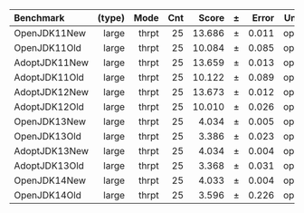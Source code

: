Benchmark | (type) | Mode | Cnt | Score | ± | Error | Units
:---------|-------:|-----:|----:|------:|---|------:|-----:
OpenJDK11New | large | thrpt | 25 | 13.686 | ± | 0.011 | ops/s
OpenJDK11Old | large | thrpt | 25 | 10.084 | ± | 0.085 | ops/s
AdoptJDK11New | large | thrpt | 25 | 13.659 | ± | 0.013 | ops/s
AdoptJDK11Old | large | thrpt | 25 | 10.122 | ± | 0.089 | ops/s
AdoptJDK12New | large | thrpt | 25 | 13.673 | ± | 0.012 | ops/s
AdoptJDK12Old | large | thrpt | 25 | 10.010 | ± | 0.026 | ops/s
OpenJDK13New | large | thrpt | 25 | 4.034 | ± | 0.005 | ops/s
OpenJDK13Old | large | thrpt | 25 | 3.386 | ± | 0.023 | ops/s
AdoptJDK13New | large | thrpt | 25 | 4.034 | ± | 0.004 | ops/s
AdoptJDK13Old | large | thrpt | 25 | 3.368 | ± | 0.031 | ops/s
OpenJDK14New | large | thrpt | 25 | 4.033 | ± | 0.004 | ops/s
OpenJDK14Old | large | thrpt | 25 | 3.596 | ± | 0.226 | ops/s
